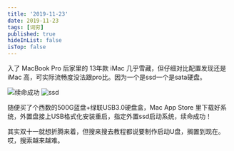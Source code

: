 ```yaml
---
title: '2019-11-23'
date: 2019-11-23
tags: [词穷]
published: true
hideInList: false
isTop: false
---
```


入了 MacBook Pro 后家里的 13年款 iMac 几乎雪藏，但仔细对比配置发现还是 iMac 高，可实际流畅度没法跟pro比。因为一个是ssd一个是sata硬盘。

<!--more-->

![续命成功](https://pic.edui.fun/images/2019/11/ssd.png) ![ssd](https://pic.edui.fun/images/2019/11/ssd-2.png)

随便买了个西数的500G蓝盘+绿联USB3.0硬盘盒，Mac App Store 里下载好系统，外置盘接上USB格式化安装重启，指定外置ssd启动系统，续命成功！

其实双十一就想折腾来着，但搜来搜去教程都说要制作启动U盘，搁置到现在。哎，搜索越来越难。